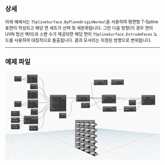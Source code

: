 ## 상세
아래 예에서는 `TSplineSurface.ByPlaneOriginNormal`을 사용하여 평면형 T-Spline 표면이 작성되고 해당 면 세트가 선택 및 세분화됩니다. 그런 다음 방향(이 경우 면의 UVN 법선 벡터)과 스팬 수가 제공되면 해당 면이 `TSplineSurface.ExtrudeFaces` 노드를 사용하여 대칭적으로 돌출됩니다. 결과 모서리는 지정된 방향으로 변위됩니다.
___
## 예제 파일

![TSplineSurface.ExtrudeFaces](./Autodesk.DesignScript.Geometry.TSpline.TSplineSurface.ExtrudeFaces_img.jpg)
